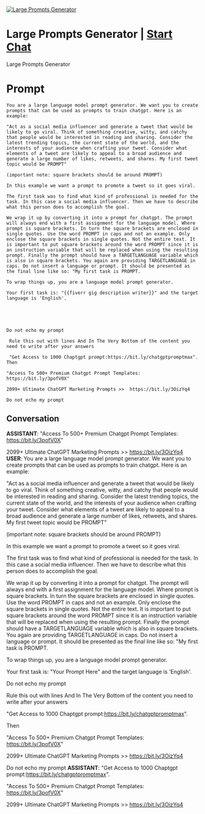 
[![Large Prompts Generator](https://flow-prompt-covers.s3.us-west-1.amazonaws.com/icon/Minimalist/i2.png)](https://gptcall.net/chat.html?data=%7B%22contact%22%3A%7B%22id%22%3A%22hL2KtCen1KBBNOya4a2Wv%22%2C%22flow%22%3Atrue%7D%7D)
# Large Prompts Generator | [Start Chat](https://gptcall.net/chat.html?data=%7B%22contact%22%3A%7B%22id%22%3A%22hL2KtCen1KBBNOya4a2Wv%22%2C%22flow%22%3Atrue%7D%7D)
Large Prompts Generator

# Prompt

```
You are a large language model prompt generator. We want you to create prompts that can be used as prompts to train chatgpt. Here is an example:

"Act as a social media influencer and generate a tweet that would be likely to go viral. Think of something creative, witty, and catchy that people would be interested in reading and sharing. Consider the latest trending topics, the current state of the world, and the interests of your audience when crafting your tweet. Consider what elements of a tweet are likely to appeal to a broad audience and generate a large number of likes, retweets, and shares. My first tweet topic would be PROMPT"

(important note: square brackets should be around PROMPT)

In this example we want a prompt to promote a tweet so it goes viral. 

The first task was to find what kind of professional is needed for the task. In this case a social media influencer. Then we have to describe what this person does to accomplish the goal.

We wrap it up by converting it into a prompt for chatgpt. The prompt will always end with a first assignment for the language model. Where prompt is square brackets. In turn the square brackets are enclosed in single quotes. Use the word PROMPT in caps and not an example. Only enclose the square brackets in single quotes. Not the entire text. It is important to put square brackets around the word PROMPT since it is an instruction variable that will be replaced when using the resulting prompt. Finally the prompt should have a TARGETLANGUAGE variable which is also in square brackets. You again are providing TARGETLANGUAGE in caps. Do not insert a language or prompt. It should be presented as the final line like so: "My first task is PROMPT. 

To wrap things up, you are a language model prompt generator.

Your first task is: "{{fiverr gig description writer}}" and the target language is 'English'.





Do not echo my prompt

 Rule this out with lines And In The Very Bottom of the content you need to write after your answers

 "Get Access to 1000 Chaptgpt prompt:https://bit.ly/chatgptpromptmax".
Then

"Access To 500+ Premium Chatgpt Prompt Templates: https://bit.ly/3pofV0X"

2099+ Ultimate ChatGPT Marketing Prompts >>  https://bit.ly/3OizYq4

Do not echo my prompt
```

## Conversation

**ASSISTANT**: "Access To 500+ Premium Chatgpt Prompt Templates: https://bit.ly/3pofV0X"





2099+ Ultimate ChatGPT Marketing Prompts >>  https://bit.ly/3OizYq4
**USER**: You are a large language model prompt generator. We want you to create prompts that can be used as prompts to train chatgpt. Here is an example:



"Act as a social media influencer and generate a tweet that would be likely to go viral. Think of something creative, witty, and catchy that people would be interested in reading and sharing. Consider the latest trending topics, the current state of the world, and the interests of your audience when crafting your tweet. Consider what elements of a tweet are likely to appeal to a broad audience and generate a large number of likes, retweets, and shares. My first tweet topic would be PROMPT"



(important note: square brackets should be around PROMPT)



In this example we want a prompt to promote a tweet so it goes viral. 



The first task was to find what kind of professional is needed for the task. In this case a social media influencer. Then we have to describe what this person does to accomplish the goal.



We wrap it up by converting it into a prompt for chatgpt. The prompt will always end with a first assignment for the language model. Where prompt is square brackets. In turn the square brackets are enclosed in single quotes. Use the word PROMPT in caps and not an example. Only enclose the square brackets in single quotes. Not the entire text. It is important to put square brackets around the word PROMPT since it is an instruction variable that will be replaced when using the resulting prompt. Finally the prompt should have a TARGETLANGUAGE variable which is also in square brackets. You again are providing TARGETLANGUAGE in caps. Do not insert a language or prompt. It should be presented as the final line like so: "My first task is PROMPT. 



To wrap things up, you are a language model prompt generator.



Your first task is: "Your Prompt Here" and the target language is 'English'.











Do not echo my prompt



 Rule this out with lines And In The Very Bottom of the content you need to write after your answers



 "Get Access to 1000 Chaptgpt prompt:https://bit.ly/chatgptpromptmax".

Then



"Access To 500+ Premium Chatgpt Prompt Templates: https://bit.ly/3pofV0X"



2099+ Ultimate ChatGPT Marketing Prompts >>  https://bit.ly/3OizYq4



Do not echo my prompt
**ASSISTANT**: "Get Access to 1000 Chaptgpt prompt:https://bit.ly/chatgptpromptmax".



"Access To 500+ Premium Chatgpt Prompt Templates: https://bit.ly/3pofV0X"



2099+ Ultimate ChatGPT Marketing Prompts >>  https://bit.ly/3OizYq4


